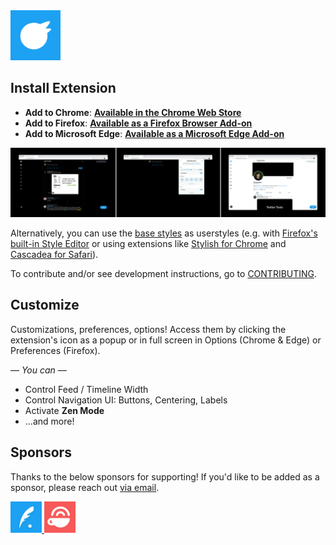 <img width="80px" alt="Minimal Theme for Twitter App Icon" src="./assets/MinimalTwitterIcon.png" />

## Install Extension

- **Add to Chrome**: **[Available in the Chrome Web Store](https://chrome.google.com/webstore/detail/pobhoodpcipjmedfenaigbeloiidbflp)**
- **Add to Firefox**: **[Available as a Firefox Browser Add-on](https://addons.mozilla.org/en-US/firefox/addon/minimaltwitter/)**
- **Add to Microsoft Edge**: **[Available as a Microsoft Edge Add-on](https://microsoftedge.microsoft.com/addons/detail/mghjldihobnccoppgcgfelpdpffmebjn)**

![Screenshots](./assets/screenshots-chrome.png)

Alternatively, you can use the [base styles](extension/content/main.css) as userstyles (e.g. with [Firefox's built-in Style Editor](https://developer.mozilla.org/en-US/docs/Tools/Style_Editor) or using extensions like [Stylish for Chrome](https://chrome.google.com/webstore/detail/stylish-custom-themes-for/fjnbnpbmkenffdnngjfgmeleoegfcffe) and [Cascadea for Safari](https://apps.apple.com/app/cascadea/id1432182561)).

To contribute and/or see development instructions, go to [CONTRIBUTING](./.github/CONTRIBUTING.md).

## Customize

Customizations, preferences, options! Access them by clicking the extension's icon as a popup or in full screen in Options (Chrome & Edge) or Preferences (Firefox).

— _You can_ —

- Control Feed / Timeline Width
- Control Navigation UI: Buttons, Centering, Labels
- Activate **Zen Mode**
- ...and more!

## Sponsors

Thanks to the below sponsors for supporting! If you'd like to be added as a sponsor, please reach out [via email](mailto:wang@hey.com?subject=Sponsorship).

<a href="https://typefully.com/?via=thomas">
	<img width="50px" alt="Typefully Icon" src="./assets/typefully.png" />
</a>
<a href="https://mailbrew.com/?aff=ThomasWang">
	<img width="50px" alt="Mailbrew Icon" src="./assets/mailbrew.png" />
</a>
